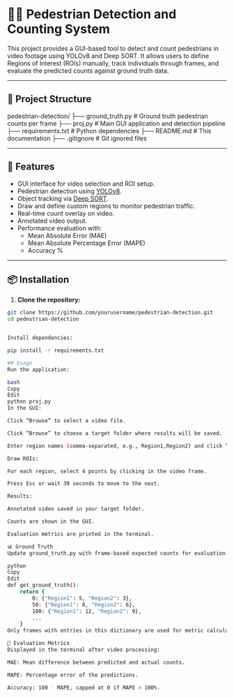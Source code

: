 # 🧍‍♂️ Pedestrian Detection and Counting System

This project provides a GUI-based tool to detect and count pedestrians in video footage using YOLOv8 and Deep SORT. It allows users to define Regions of Interest (ROIs) manually, track individuals through frames, and evaluate the predicted counts against ground truth data.

---

## 📂 Project Structure

pedestrian-detection/
├── ground_truth.py # Ground truth pedestrian counts per frame
├── proj.py # Main GUI application and detection pipeline
├── requirements.txt # Python dependencies
├── README.md # This documentation
├── .gitignore # Git ignored files



---

## 🔧 Features

- GUI interface for video selection and ROI setup.
- Pedestrian detection using [YOLOv8](https://github.com/ultralytics/ultralytics).
- Object tracking via [Deep SORT](https://github.com/mikel-brostrom/Yolov5_DeepSort_Pytorch).
- Draw and define custom regions to monitor pedestrian traffic.
- Real-time count overlay on video.
- Annotated video output.
- Performance evaluation with:
  - Mean Absolute Error (MAE)
  - Mean Absolute Percentage Error (MAPE)
  - Accuracy %

---

## 📦 Installation

1. **Clone the repository:**

```bash
git clone https://github.com/yourusername/pedestrian-detection.git
cd pedestrian-detection


Install dependencies:

pip install -r requirements.txt

## Usage
Run the application:

bash
Copy
Edit
python proj.py
In the GUI:

Click “Browse” to select a video file.

Click “Browse” to choose a target folder where results will be saved.

Enter region names (comma-separated, e.g., Region1,Region2) and click “Start Detection”.

Draw ROIs:

For each region, select 4 points by clicking in the video frame.

Press Esc or wait 30 seconds to move to the next.

Results:

Annotated video saved in your target folder.

Counts are shown in the GUI.

Evaluation metrics are printed in the terminal.

📊 Ground Truth
Update ground_truth.py with frame-based expected counts for evaluation:

python
Copy
Edit
def get_ground_truth():
    return {
        0: {"Region1": 5, "Region2": 3},
        50: {"Region1": 8, "Region2": 6},
        100: {"Region1": 12, "Region2": 9},
        ...
    }
Only frames with entries in this dictionary are used for metric calculations.

🧪 Evaluation Metrics
Displayed in the terminal after video processing:

MAE: Mean difference between predicted and actual counts.

MAPE: Percentage error of the predictions.

Accuracy: 100 - MAPE, capped at 0 if MAPE > 100%.

